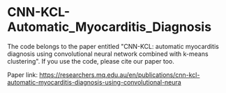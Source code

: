 # CNN-KCL-Automatic_Myocarditis_Diagnosis
The code belongs to the paper entitled "CNN-KCL: automatic myocarditis diagnosis using convolutional neural network combined with k-means clustering".
If you use the code, please cite our paper too.

Paper link:
https://researchers.mq.edu.au/en/publications/cnn-kcl-automatic-myocarditis-diagnosis-using-convolutional-neura
